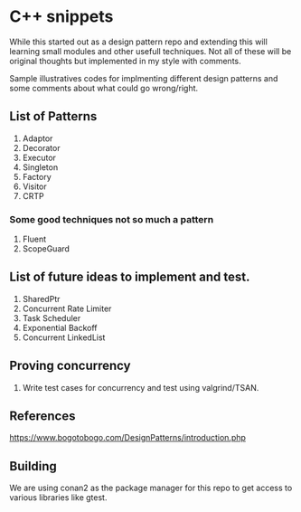 # C++ snippets
While this started out as a design pattern repo and extending this will learning small modules and other usefull techniques. Not all of these will be original thoughts but implemented in my style with comments.

Sample illustratives codes for implmenting different design patterns and some comments about what could go wrong/right.


## List of Patterns

1. Adaptor
2. Decorator
3. Executor
4. Singleton
5. Factory
6. Visitor
7. CRTP

### Some good techniques not so much a pattern

1. Fluent
2. ScopeGuard


## List of future ideas to implement and test.

1. SharedPtr
2. Concurrent Rate Limiter
3. Task Scheduler
4. Exponential Backoff
5. Concurrent LinkedList

## Proving concurrency

1. Write test cases for concurrency and test using valgrind/TSAN.

## References
https://www.bogotobogo.com/DesignPatterns/introduction.php



## Building

We are using conan2 as the package manager for this repo to get access to various libraries like gtest.


